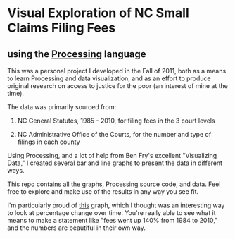 # Visual Exploration of NC Small Claims Filing Fees
## using the [Processing][proc] language

This was a personal project I developed in the Fall of 2011, both as a means to learn Processing and data visualization, and as an effort to produce original research on access to justice for the poor (an interest of mine at the time).

The data was primarily sourced from:

1. NC General Statutes, 1985 - 2010, for filing fees in the 3 court levels

2. NC Administrative Office of the Courts, for the number and type of filings in each county

Using Processing, and a lot of help from Ben Fry's excellent "Visualizing Data," I created several bar and line graphs to present the data in different ways.

This repo contains all the graphs, Processing source code, and data. Feel free to explore and make use of the results in any way you see fit.

I'm particularly proud of [this][sd2] graph, which I thought was an interesting way to look at percentage change over time. You're really able to see what it means to make a statement like "fees went up 140% from 1984 to 2010," and the numbers are beautiful in their own way.

  [proc]: <https://processing.org/>
  [sd2]: <ncsmallclaims/stackedDeltas2/image.jpg>
